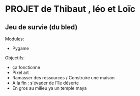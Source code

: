 # PROJET de Thibaut , léo et Loïc 
## Jeu de survie (du bled)

Modules:
* Pygame

Objectifs:
* ça fonctionne
* Pixel art
* Ramasser des ressources / Construire une maison
* A la fin : s'évader de l'île déserte
* En gros au milieu ya un temple maya

